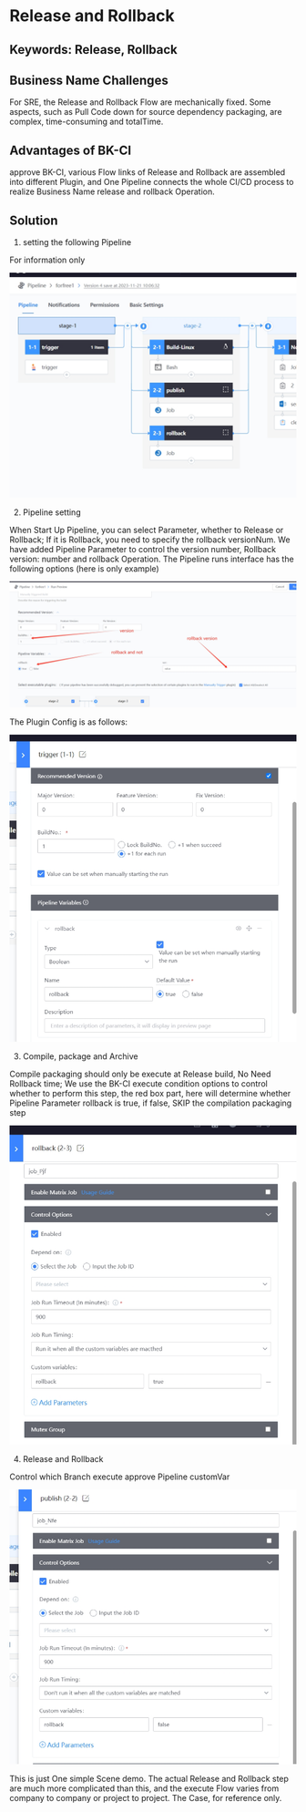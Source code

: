  # Release and Rollback 


 ## Keywords: Release, Rollback 

 ## Business Name Challenges 

 For SRE, the Release and Rollback Flow are mechanically fixed. Some aspects, such as Pull Code down for source dependency packaging, are complex, time-consuming and totalTime. 

 ## Advantages of BK-CI 

 approve BK-CI, various Flow links of Release and Rollback are assembled into different Plugin, and One Pipeline connects the whole CI/CD process to realize Business Name release and rollback Operation. 

 ## Solution 

 1. setting the following Pipeline 

 For information only 


 ![&#x56FE;1](../../../assets/scene-Implement-publishing-rollback-a.png) 

 2. Pipeline setting 

 When Start Up Pipeline, you can select Parameter, whether to Release or Rollback; If it is Rollback, you need to specify the rollback versionNum. We have added Pipeline Parameter to control the version number, Rollback version: number and rollback Operation. The Pipeline runs interface has the following options (here is only example) 


 ![&#x56FE;1](../../../assets/scene-Implement-publishing-rollback-b.png) 

 The Plugin Config is as follows: 

 ![&#x56FE;1](../../../assets/scene-Implement-publishing-rollback-c.png) 

 3. Compile, package and Archive 

 Compile packaging should only be execute at Release build, No Need Rollback time; We use the BK-CI execute condition options to control whether to perform this step, the red box part, here will determine whether Pipeline Parameter rollback is true, if false, SKIP the compilation packaging step 


 ![&#x56FE;1](../../../assets/scene-Implement-publishing-rollback-d.png) 

 4. Release and Rollback 

 Control which Branch execute approve Pipeline customVar 


 ![&#x56FE;1](../../../assets/scene-Implement-publishing-rollback-e.png) 

 This is just One simple Scene demo. The actual Release and Rollback step are much more complicated than this, and the execute Flow varies from company to company or project to project. The Case, for reference only. 